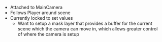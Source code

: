 - Attached to MainCamera
- Follows Player around scene
- Currently locked to set values
	- Want to setup a mask layer that provides a buffer for the current scene which the camera can move in, which allows greater control of where the camera is setup